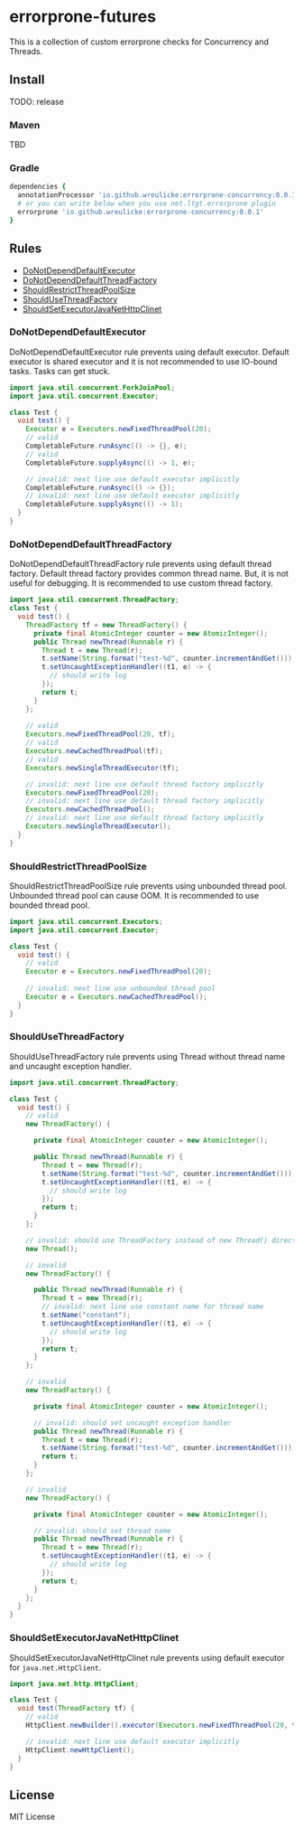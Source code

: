 # errorprone-futures

This is a collection of custom errorprone checks for Concurrency and Threads.

## Install

TODO: release

### Maven

TBD

### Gradle

```ruby
dependencies {
  annotationProcessor 'io.github.wreulicke:errorprone-concurrency:0.0.1'
  # or you can write below when you use net.ltgt.errorprone plugin
  errorprone 'io.github.wreulicke:errorprone-concurrency:0.0.1'
}
```

## Rules

- [DoNotDependDefaultExecutor](#donotdependdefaultexecutor)
- [DoNotDependDefaultThreadFactory](#donotdependdefaultthreadfactory)
- [ShouldRestrictThreadPoolSize](#shouldrestrictthreadpoolsize)
- [ShouldUseThreadFactory](#shouldusethreadfactory)
- [ShouldSetExecutorJavaNetHttpClinet](#shouldsetexecutorjavanethttpclient)

### DoNotDependDefaultExecutor

DoNotDependDefaultExecutor rule prevents using default executor.
Default executor is shared executor and it is not recommended to use IO-bound tasks.
Tasks can get stuck.

```java
import java.util.concurrent.ForkJoinPool;
import java.util.concurrent.Executor;

class Test {
  void test() {
    Executor e = Executors.newFixedThreadPool(20);
    // valid
    CompletableFuture.runAsync(() -> {}, e);
    // valid
    CompletableFuture.supplyAsync(() -> 1, e);

    // invalid: next line use default executor implicitly
    CompletableFuture.runAsync(() -> {});
    // invalid: next line use default executor implicitly
    CompletableFuture.supplyAsync(() -> 1);
  }
}
```

### DoNotDependDefaultThreadFactory

DoNotDependDefaultThreadFactory rule prevents using default thread factory.
Default thread factory provides common thread name. But, it is not useful for debugging.
It is recommended to use custom thread factory.

```java
import java.util.concurrent.ThreadFactory;
class Test {
  void test() {
    ThreadFactory tf = new ThreadFactory() {
      private final AtomicInteger counter = new AtomicInteger();
      public Thread newThread(Runnable r) {
        Thread t = new Thread(r);
        t.setName(String.format("test-%d", counter.incrementAndGet()));
        t.setUncaughtExceptionHandler((t1, e) -> {
          // should write log
        });
        return t;
      }
    };
    
    // valid
    Executors.newFixedThreadPool(20, tf);
    // valid
    Executors.newCachedThreadPool(tf);
    // valid
    Executors.newSingleThreadExecutor(tf);

    // invalid: next line use default thread factory implicitly
    Executors.newFixedThreadPool(20);
    // invalid: next line use default thread factory implicitly
    Executors.newCachedThreadPool();
    // invalid: next line use default thread factory implicitly
    Executors.newSingleThreadExecutor();
  }
}
```


### ShouldRestrictThreadPoolSize

ShouldRestrictThreadPoolSize rule prevents using unbounded thread pool.
Unbounded thread pool can cause OOM. It is recommended to use bounded thread pool.

```java
import java.util.concurrent.Executors;
import java.util.concurrent.Executor;

class Test {
  void test() {
    // valid
    Executor e = Executors.newFixedThreadPool(20);
    
    // invalid: next line use unbounded thread pool
    Executor e = Executors.newCachedThreadPool();
  }
}
```

### ShouldUseThreadFactory

ShouldUseThreadFactory rule prevents using Thread without thread name and uncaught exception handler.

```java
import java.util.concurrent.ThreadFactory;

class Test {
  void test() {
    // valid
    new ThreadFactory() {

      private final AtomicInteger counter = new AtomicInteger();

      public Thread newThread(Runnable r) {
        Thread t = new Thread(r);
        t.setName(String.format("test-%d", counter.incrementAndGet()));
        t.setUncaughtExceptionHandler((t1, e) -> {
          // should write log
        });
        return t;
      }
    };

    // invalid: should use ThreadFactory instead of new Thread() directly
    new Thread();

    // invalid
    new ThreadFactory() {

      public Thread newThread(Runnable r) {
        Thread t = new Thread(r);
        // invalid: next line use constant name for thread name
        t.setName("constant");
        t.setUncaughtExceptionHandler((t1, e) -> {
          // should write log
        });
        return t;
      }
    };

    // invalid
    new ThreadFactory() {

      private final AtomicInteger counter = new AtomicInteger();

      // invalid: should set uncaught exception handler
      public Thread newThread(Runnable r) {
        Thread t = new Thread(r);
        t.setName(String.format("test-%d", counter.incrementAndGet()));
        return t;
      }
    };

    // invalid
    new ThreadFactory() {

      private final AtomicInteger counter = new AtomicInteger();

      // invalid: should set thread name
      public Thread newThread(Runnable r) {
        Thread t = new Thread(r);
        t.setUncaughtExceptionHandler((t1, e) -> {
          // should write log
        });
        return t;
      }
    };
  }
}
```

### ShouldSetExecutorJavaNetHttpClinet

ShouldSetExecutorJavaNetHttpClinet rule prevents using default executor for `java.net.HttpClient`.

```java
import java.net.http.HttpClient;

class Test {
  void test(ThreadFactory tf) {
    // valid
    HttpClient.newBuilder().executor(Executors.newFixedThreadPool(20, tf)).build();

    // invalid: next line use default executor implicitly
    HttpClient.newHttpClient();
  }
}
```
## License

MIT License